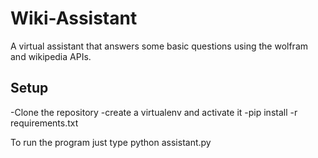 # Wiki-Assistant
A virtual assistant that answers some basic questions using the wolfram and wikipedia APIs.

## Setup
-Clone the repository
-create a virtualenv and activate it
-pip install -r requirements.txt

To run the program just type python assistant.py
